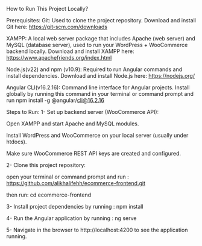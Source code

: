 How to Run This Project Locally?

Prerequisites:
Git: Used to clone the project repository.
Download and install Git here: https://git-scm.com/downloads

XAMPP: A local web server package that includes Apache (web server) and MySQL (database server), used to run your WordPress + WooCommerce backend locally.
Download and install XAMPP here: https://www.apachefriends.org/index.html

Node.js(v22) and npm (v10.9): Required to run Angular commands and install dependencies.
Download and install Node.js here: https://nodejs.org/

Angular CLI(v16.2.16): Command line interface for Angular projects.
Install globally by running this command in your terminal or command prompt and run npm install -g @angular/cli@16.2.16

Steps to Run:
1- Set up backend server (WooCommerce API):

Open XAMPP and start Apache and MySQL modules.

Install WordPress and WooCommerce on your local server (usually under htdocs).

Make sure WooCommerce REST API keys are created and configured.

2- Clone this project repository:

open your terminal or command prompt and run : https://github.com/alikhalifehh/ecommerce-frontend.git

then run: cd ecommerce-frontend

3- Install project dependencies by running : npm install

4- Run the Angular application by running : ng serve

5- Navigate in the browser to http://localhost:4200 to see the application running.
